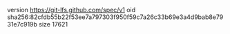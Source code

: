 version https://git-lfs.github.com/spec/v1
oid sha256:82cfdb55b22f53ee7a797303f950f59c7a26c33b69e3a4d9bab8e7931e7c919b
size 17621
